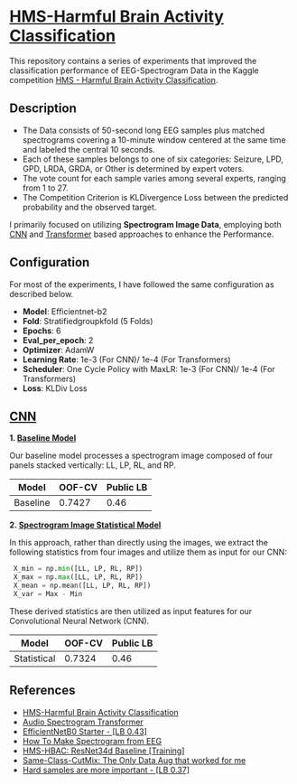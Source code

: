 # [HMS-Harmful Brain Activity Classification](https://www.kaggle.com/competitions/hms-harmful-brain-activity-classification)
This repository contains a series of experiments that improved the classification performance of EEG-Spectrogram Data in the Kaggle competition [HMS - Harmful Brain Activity Classification](https://www.kaggle.com/competitions/hms-harmful-brain-activity-classification).

## Description

* The Data consists of 50-second long EEG samples plus matched spectrograms covering a 10-minute window centered at the same time and labeled the central 10 seconds.
* Each of these samples belongs to one of six categories: Seizure, LPD, GPD, LRDA, GRDA, or Other is determined by expert voters.
* The vote count for each sample varies among several experts, ranging from 1 to 27.
* The Competition Criterion is KLDivergence Loss between the predicted probability and the observed target.

I primarily focused on utilizing **Spectrogram Image Data**, employing both [CNN](https://github.com/Cranjis-McB/HMS-Harmful-Brain-Activity-Classification/tree/main/CNN) and [Transformer](https://github.com/Cranjis-McB/HMS-Harmful-Brain-Activity-Classification/tree/main/Transformers) based approaches to enhance the Performance.

## Configuration
For most of the experiments, I have followed the same configuration as described below.

* **Model**: Efficientnet-b2
* **Fold**: Stratifiedgroupkfold (5 Folds)
* **Epochs**: 6
* **Eval_per_epoch**: 2
* **Optimizer**: AdamW
* **Learning Rate**: 1e-3 (For CNN)/ 1e-4 (For Transformers)
* **Scheduler**: One Cycle Policy with MaxLR: 1e-3 (For CNN)/ 1e-4 (For Transformers)
* **Loss**: KLDiv Loss

## [CNN](https://github.com/Cranjis-McB/HMS-Harmful-Brain-Activity-Classification/blob/main/CNN)

**1. [Baseline Model](https://github.com/Cranjis-McB/HMS-Harmful-Brain-Activity-Classification/blob/main/CNN/baseline.ipynb)**

Our baseline model processes a spectrogram image composed of four panels stacked vertically: LL, LP, RL, and RP.

| Model | OOF-CV | Public LB |
|-----------------|-----------------|-----------------|
| Baseline | 0.7427 | 0.46 |

**2. [Spectrogram Image Statistical Model]([https://github.com/Cranjis-McB/HMS-Harmful-Brain-Activity-Classification/blob/main/CNN/baseline.ipynb](https://github.com/Cranjis-McB/HMS-Harmful-Brain-Activity-Classification/blob/main/CNN/spectrogram_stat_image-nb.ipynb))**


In this approach, rather than directly using the images, we extract the following statistics from four images and utilize them as input for our CNN:

```python
 X_min = np.min([LL, LP, RL, RP])
 X_max = np.max([LL, LP, RL, RP])
 X_mean = np.mean([LL, LP, RL, RP])
 X_var = Max - Min
```

 
 These derived statistics are then utilized as input features for our Convolutional Neural Network (CNN).

 | Model | OOF-CV | Public LB |
|-----------------|-----------------|-----------------|
| Statistical | 0.7324 | 0.46 |



## References
* [HMS-Harmful Brain Activity Classification](https://www.kaggle.com/competitions/hms-harmful-brain-activity-classification)
* [Audio Spectrogram Transformer](https://huggingface.co/docs/transformers/model_doc/audio-spectrogram-transformer)
* [EfficientNetB0 Starter - [LB 0.43]](https://www.kaggle.com/code/cdeotte/efficientnetb0-starter-lb-0-43?scriptVersionId=159911317)
* [How To Make Spectrogram from EEG](https://www.kaggle.com/code/cdeotte/how-to-make-spectrogram-from-eeg)
* [HMS-HBAC: ResNet34d Baseline [Training]](https://www.kaggle.com/code/ttahara/hms-hbac-resnet34d-baseline-training)
* [Same-Class-CutMix: The Only Data Aug that worked for me](https://www.kaggle.com/competitions/hms-harmful-brain-activity-classification/discussion/479446)
* [Hard samples are more important - [LB 0.37]](https://www.kaggle.com/competitions/hms-harmful-brain-activity-classification/discussion/477461)
